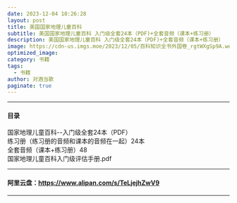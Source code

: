 ```yaml
---
date: 2023-12-04 10:26:28
layout: post
title: 美国国家地理儿童百科
subtitle: 美国国家地理儿童百科 入门级全套24本（PDF)+全套音频（课本+练习册）
description: 美国国家地理儿童百科 入门级全套24本（PDF)+全套音频（课本+练习册）
image: https://cdn-us.imgs.moe/2023/12/05/百科知识全书外国卷_rgtWXgSp9A.webp
optimized_image: 
category: 书籍
tags:
  - 书籍
author: 对酒当歌
paginate: true
---
```


---

#### 目录

国家地理儿童百科--入门级全套24本（PDF）  
练习册（练习册的音频和课本的音频在一起）24本  
全套音频（课本+练习册）48  
国家地理儿童百科入门级评估手册.pdf  

---

#### 阿里云盘：<https://www.alipan.com/s/TeLjejhZwV9>

---
